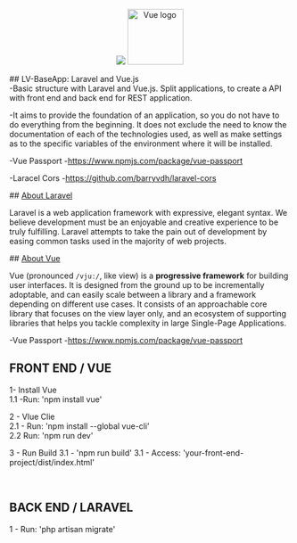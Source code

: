 <p align="center">
 <img src="https://laravel.com/assets/img/components/logo-laravel.svg">
 <a href="https://vuejs.org" rel="nofollow">
   <img width="100" src="https://camo.githubusercontent.com/728ce9f78c3139e76fa69925ad7cc502e32795d2/68747470733a2f2f7675656a732e6f72672f696d616765732f6c6f676f2e706e67" alt="Vue logo" data-canonical-src="https://vuejs.org/images/logo.png" style="max-width:100%;">
 </a>
</p>
<section>
## LV-BaseApp: Laravel and Vue.js
<br> 
-Basic structure with Laravel and Vue.js. Split applications, to create a API with front end and back end for REST application.

-It aims to provide the foundation of an application, so you do not have to do everything from the beginning. It does not exclude the need to know the documentation of each of the technologies used, as well as make settings as to the specific variables of the environment where it will be installed. 

-Vue Passport
-https://www.npmjs.com/package/vue-passport

-Laracel Cors
-https://github.com/barryvdh/laravel-cors

</section>

<section>
## <a href="https://github.com/vuejs/vue" target="_blank" >About Laravel</a>

Laravel is a web application framework with expressive, elegant syntax. We believe development must be an enjoyable and creative experience to be truly fulfilling. Laravel attempts to take the pain out of development by easing common tasks used in the majority of web projects.
</section>

<section>
## <a href="https://github.com/vuejs/vue" target="_blank" >About Vue</a>

<p>Vue (pronounced <code>/vjuː/</code>, like view) is a <strong>progressive framework</strong> for building user interfaces. It is designed from the ground up to be incrementally adoptable, and can easily scale between a library and a framework depending on different use cases. It consists of an approachable core library that focuses on the view layer only, and an ecosystem of supporting libraries that helps you tackle complexity in large Single-Page Applications.</p>

-Vue Passport
-https://www.npmjs.com/package/vue-passport

</section>

<section>
 
## FRONT END / VUE

1- Install Vue <br>
1.1 -Run: 'npm install vue'<br>

2 - Vlue Clie <br>
2.1 - Run: 'npm install --global vue-cli' <br>
2.2 Run: 'npm run dev'

3 - Run Build
3.1 - 'npm run build'
3.1 - Access: 'your-front-end-project/dist/index.html'
</section>
<br>
<section>
 
## BACK END / LARAVEL
1 - Run: 'php artisan migrate'
 
</section> 
